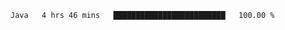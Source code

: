 <!--START_SECTION:waka-->

```txt
Java   4 hrs 46 mins   █████████████████████████   100.00 %
```

<!--END_SECTION:waka-->
